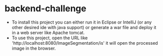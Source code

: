 # backend-challenge

* To install this project you can either run it in Eclipse or IntelliJ (or any other desired ide with java support) or generate a war file and deploy it in a web server like Apache tomcat.
* To use this project, open the URL like 'http://localhost:8080/ImageSegmentation/is' it will open the processed image in the browser.


